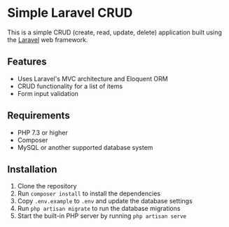 # Simple Laravel CRUD

This is a simple CRUD (create, read, update, delete) application built using the [Laravel](https://laravel.com/) web framework.

## Features

- Uses Laravel's MVC architecture and Eloquent ORM
- CRUD functionality for a list of items
- Form input validation

## Requirements

- PHP 7.3 or higher
- Composer
- MySQL or another supported database system

## Installation

1. Clone the repository
2. Run `composer install` to install the dependencies
3. Copy `.env.example` to `.env` and update the database settings
4. Run `php artisan migrate` to run the database migrations
5. Start the built-in PHP server by running `php artisan serve`

